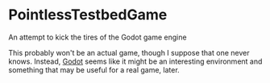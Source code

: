 # PointlessTestbedGame

An attempt to kick the tires of the Godot game engine

This probably won't be an actual game, though I suppose that one never knows.  Instead, [Godot](http://godotengine.org/) seems like it might be an interesting environment and something that may be useful for a real game, later.


